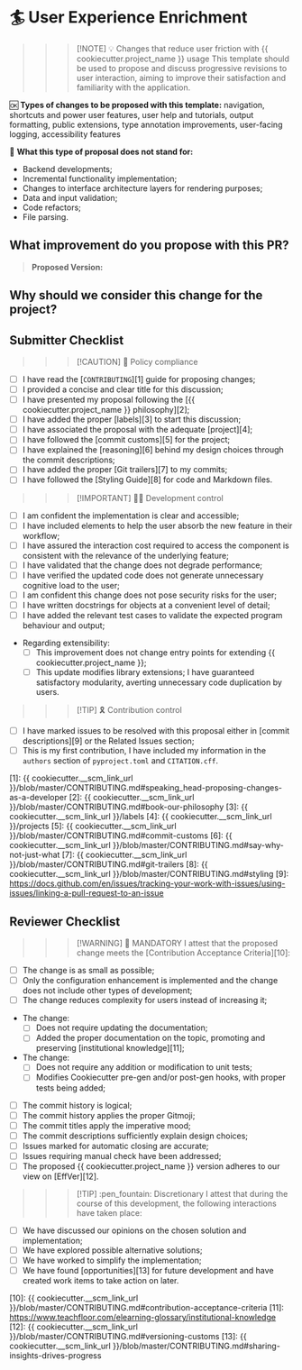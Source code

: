 # :surfer: User Experience Enrichment

>>> [!NOTE] :bulb: Changes that reduce user friction with {{ cookiecutter.project_name }} usage
This template should be used to propose and discuss progressive revisions to user interaction, aiming to improve their satisfaction and familiarity with the application.

:ok: **Types of changes to be proposed with this template:** navigation, shortcuts and power user features, user help and tutorials, output formatting, public extensions, type annotation improvements, user-facing logging, accessibility features

:no_good: **What this type of proposal does not stand for:**

- Backend developments;
- Incremental functionality implementation;
- Changes to interface architecture layers for rendering purposes;
- Data and input validation;
- Code refactors;
- File parsing.
>>>

## What improvement do you propose with this PR?

<!-- Describe WHAT your proposal refers to, with as much detail as possible -->

> **Proposed Version:** <!-- What is your proposed version following the EffVer scheme? -->

## Why should we consider this change for the project?

<!--
  Defend the reasons why this improvement is important moving forward
  What is the motivation for proposing the improvement in question?
  What benefits does it bring to users:
  What would be considered a successful outcome for this development from your perspective?

  Feel free to bring some of your personal experience as a {{ cookiecutter.project_name }} user to let us understand the circumstances that led to this proposal
-->

## Submitter Checklist

<!--
  Mark complying items as they are delivered with `[x]`
  Single out unnecessary or unworkable items with `[~]`
-->

>>> [!CAUTION] :scroll: Policy compliance

- [ ] I have read the [`CONTRIBUTING`][1] guide for proposing changes;
- [ ] I provided a concise and clear title for this discussion;
- [ ] I have presented my proposal following the [{{ cookiecutter.project_name }} philosophy][2];
- [ ] I have added the proper [labels][3] to start this discussion;
- [ ] I have associated the proposal with the adequate [project][4];
- [ ] I have followed the [commit customs][5] for the project;
- [ ] I have explained the [reasoning][6] behind my design choices through the commit descriptions;
- [ ] I have added the proper [Git trailers][7] to my commits;
- [ ] I have followed the [Styling Guide][8] for code and Markdown files.
>>>

>>> [!IMPORTANT] :technologist: Development control

- [ ] I am confident the implementation is clear and accessible;
- [ ] I have included elements to help the user absorb the new feature in their workflow;
- [ ] I have assured the interaction cost required to access the component is consistent with the relevance of the underlying feature;
- [ ] I have validated that the change does not degrade performance;
- [ ] I have verified the updated code does not generate unnecessary cognitive load to the user;
- [ ] I am confident this change does not pose security risks for the user;
- [ ] I have written docstrings for objects at a convenient level of detail;
- [ ] I have added the relevant test cases to validate the expected program behaviour and output;
- Regarding extensibility: <!-- Pick only one -->
  - [ ] This improvement does not change entry points for extending {{ cookiecutter.project_name }};
  - [ ] This update modifies library extensions; I have guaranteed satisfactory modularity, averting unnecessary code duplication by users.
>>>

>>> [!TIP] :reminder_ribbon: Contribution control

- [ ] I have marked issues to be resolved with this proposal either in [commit descriptions][9] or the Related Issues section;
- [ ] This is my first contribution, I have included my information in the `authors` section of `pyproject.toml` and `CITATION.cff`.
>>>

[1]: {{ cookiecutter.__scm_link_url }}/blob/master/CONTRIBUTING.md#speaking_head-proposing-changes-as-a-developer
[2]: {{ cookiecutter.__scm_link_url }}/blob/master/CONTRIBUTING.md#book-our-philosophy
[3]: {{ cookiecutter.__scm_link_url }}/labels
[4]: {{ cookiecutter.__scm_link_url }}/projects
[5]: {{ cookiecutter.__scm_link_url }}/blob/master/CONTRIBUTING.md#commit-customs
[6]: {{ cookiecutter.__scm_link_url }}/blob/master/CONTRIBUTING.md#say-why-not-just-what
[7]: {{ cookiecutter.__scm_link_url }}/blob/master/CONTRIBUTING.md#git-trailers
[8]: {{ cookiecutter.__scm_link_url }}/blob/master/CONTRIBUTING.md#styling
[9]: https://docs.github.com/en/issues/tracking-your-work-with-issues/using-issues/linking-a-pull-request-to-an-issue

## Reviewer Checklist

>>> [!WARNING] :passport_control: MANDATORY
I attest that the proposed change meets the [Contribution Acceptance Criteria][10]:

- [ ] The change is as small as possible;
- [ ] Only the configuration enhancement is implemented and the change does not include other types of development;
- [ ] The change reduces complexity for users instead of increasing it;
- The change: <!-- Pick only one -->
  - [ ] Does not require updating the documentation;
  - [ ] Added the proper documentation on the topic, promoting and preserving [institutional knowledge][11];
- The change: <!-- Pick only one -->
  - [ ] Does not require any addition or modification to unit tests;
  - [ ] Modifies Cookiecutter pre-gen and/or post-gen hooks, with proper tests being added;
- [ ] The commit history is logical;
- [ ] The commit history applies the proper Gitmoji;
- [ ] The commit titles apply the imperative mood;
- [ ] The commit descriptions sufficiently explain design choices;
- [ ] Issues marked for automatic closing are accurate;
- [ ] Issues requiring manual check have been addressed;
- [ ] The proposed {{ cookiecutter.project_name }} version adheres to our view on [EffVer][12].
>>>

>>> [!TIP] :pen_fountain: Discretionary
I attest that during the course of this development, the following interactions have taken place:

- [ ] We have discussed our opinions on the chosen solution and implementation;
- [ ] We have explored possible alternative solutions;
- [ ] We have worked to simplify the implementation;
- [ ] We have found [opportunities][13] for future development and have created work items to take action on later.
>>>

[10]: {{ cookiecutter.__scm_link_url }}/blob/master/CONTRIBUTING.md#contribution-acceptance-criteria
[11]: https://www.teachfloor.com/elearning-glossary/institutional-knowledge
[12]: {{ cookiecutter.__scm_link_url }}/blob/master/CONTRIBUTING.md#versioning-customs
[13]: {{ cookiecutter.__scm_link_url }}/blob/master/CONTRIBUTING.md#sharing-insights-drives-progress
